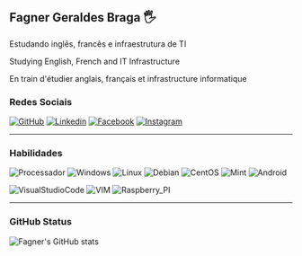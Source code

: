 ## Fagner Geraldes Braga 🖐️
Estudando inglês, francês e infraestrutura de TI

Studying English, French and IT Infrastructure

En train d'étudier anglais, français et infrastructure informatique


### Redes Sociais

[![GitHub]( 	https://img.shields.io/badge/GitHub-100000?style=for-the-badge&logo=github&logoColor=white)](https://github.com/fagnerfgb)
[![Linkedin]( 	https://img.shields.io/badge/LinkedIn-0077B5?style=for-the-badge&logo=linkedin&logoColor=white)](https://www.linkedin.com/in/fagnerfgb/)
[![Facebook](  	https://img.shields.io/badge/Facebook-1877F2?style=for-the-badge&logo=facebook&logoColor=white)](https://www.facebook.com/fagnerfgb)
[![Instagram]( https://img.shields.io/badge/Instagram-E4405F?style=for-the-badge&logo=instagram&logoColor=white)](https://www.instagram.com/fagnerfgb/)
***
### Habilidades
![Processador]( 	https://img.shields.io/badge/AMD-Ryzen_5_5600G-ED1C24?style=for-the-badge&logo=amd&logoColor=white) ![Windows]( 	https://img.shields.io/badge/Windows-0078D6?style=for-the-badge&logo=windows&logoColor=white) ![Linux]( 	https://img.shields.io/badge/Linux-FCC624?style=for-the-badge&logo=linux&logoColor=black)
![Debian]( 	https://img.shields.io/badge/Debian-A81D33?style=for-the-badge&logo=debian&logoColor=white)
![CentOS]( 	https://img.shields.io/badge/Cent%20OS-262577?style=for-the-badge&logo=CentOS&logoColor=white)
![Mint]( 	https://img.shields.io/badge/Linux_Mint-87CF3E?style=for-the-badge&logo=linux-mint&logoColor=white)
![Android]( 	https://img.shields.io/badge/Android-3DDC84?style=for-the-badge&logo=android&logoColor=white)

![VisualStudioCode]( 	https://img.shields.io/badge/Visual_Studio_Code-0078D4?style=for-the-badge&logo=visual%20studio%20code&logoColor=white)
![VIM]( 	https://img.shields.io/badge/VIM-%2311AB00.svg?&style=for-the-badge&logo=vim&logoColor=white)
![Raspberry_PI]( 	https://img.shields.io/badge/Raspberry%20Pi-A22846?style=for-the-badge&logo=Raspberry%20Pi&logoColor=white)
***
### GitHub Status

![Fagner's GitHub stats](https://github-readme-stats.vercel.app/api?username=fagnerfgb&show_icons=true&theme=radical)
